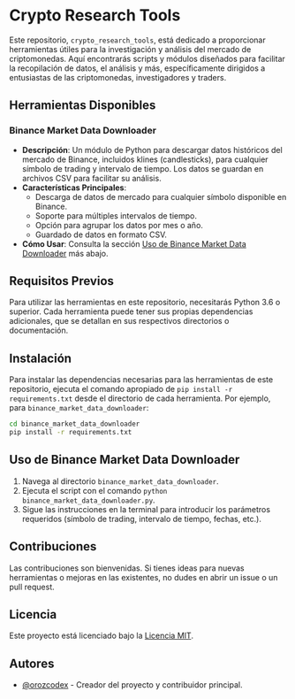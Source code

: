 # Crypto Research Tools

Este repositorio, `crypto_research_tools`, está dedicado a proporcionar herramientas útiles para la investigación y análisis del mercado de criptomonedas. Aquí encontrarás scripts y módulos diseñados para facilitar la recopilación de datos, el análisis y más, específicamente dirigidos a entusiastas de las criptomonedas, investigadores y traders.

## Herramientas Disponibles

### Binance Market Data Downloader

- **Descripción**: Un módulo de Python para descargar datos históricos del mercado de Binance, incluidos klines (candlesticks), para cualquier símbolo de trading y intervalo de tiempo. Los datos se guardan en archivos CSV para facilitar su análisis.
- **Características Principales**:
  - Descarga de datos de mercado para cualquier símbolo disponible en Binance.
  - Soporte para múltiples intervalos de tiempo.
  - Opción para agrupar los datos por mes o año.
  - Guardado de datos en formato CSV.
- **Cómo Usar**: Consulta la sección [Uso de Binance Market Data Downloader](#uso-de-binance-market-data-downloader) más abajo.

## Requisitos Previos

Para utilizar las herramientas en este repositorio, necesitarás Python 3.6 o superior. Cada herramienta puede tener sus propias dependencias adicionales, que se detallan en sus respectivos directorios o documentación.

## Instalación

Para instalar las dependencias necesarias para las herramientas de este repositorio, ejecuta el comando apropiado de `pip install -r requirements.txt` desde el directorio de cada herramienta. Por ejemplo, para `binance_market_data_downloader`:

```bash
cd binance_market_data_downloader
pip install -r requirements.txt
```

## Uso de Binance Market Data Downloader

1. Navega al directorio `binance_market_data_downloader`.
2. Ejecuta el script con el comando `python binance_market_data_downloader.py`.
3. Sigue las instrucciones en la terminal para introducir los parámetros requeridos (símbolo de trading, intervalo de tiempo, fechas, etc.).

## Contribuciones

Las contribuciones son bienvenidas. Si tienes ideas para nuevas herramientas o mejoras en las existentes, no dudes en abrir un issue o un pull request.

## Licencia

Este proyecto está licenciado bajo la [Licencia MIT](LICENSE).

## Autores

- [@orozcodex](https://github.com/orozcodex) - Creador del proyecto y contribuidor principal.
